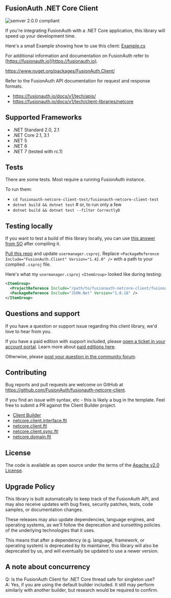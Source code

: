 ## FusionAuth .NET Core Client
![semver 2.0.0 compliant](http://img.shields.io/badge/semver-2.0.0-brightgreen.svg?style=flat-square)

If you're integrating FusionAuth with a .NET Core application, this library will speed up your development time.

Here's a small Example showing how to use this client: [Example.cs](https://github.com/FusionAuth/fusionauth-netcore-client/blob/master/fusionauth-netcore-client-test/fusionauth-netcore-client-test/test/io/fusionauth/Example.cs)

For additional information and documentation on FusionAuth refer to [https://fusionauth.io](https://fusionauth.io).

https://www.nuget.org/packages/FusionAuth.Client/

Refer to the FusionAuth API documentation for request and response formats.
* https://fusionauth.io/docs/v1/tech/apis/
* https://fusionauth.io/docs/v1/tech/client-libraries/netcore

## Supported Frameworks
* .NET Standard 2.0, 2.1
* .NET Core 2.1, 3.1
* .NET 5
* .NET 6
* .NET 7 (tested with rc.1)

## Tests

There are some tests. Most require a running FusionAuth instance.

To run them: 

* `cd fusionauth-netcore-client-test/fusionauth-netcore-client-test`
* `dotnet build && dotnet test` # or, to run only a few
* `dotnet build && dotnet test --filter CorrectlyD`
## Testing locally

If you want to test a build of this library locally, you can use [this answer from SO](https://stackoverflow.com/a/72988882/203619) after compiling it.

[Pull this repo](https://github.com/FusionAuth/fusionauth-example-netcore) and update `usermanager.csproj`.  Replace `<PackageReference Include="FusionAuth.Client" Version="1.42.0" />` with a path to your complied `.csproj` file.

Here's what my `usermanager.csproj` `<ItemGroup>` looked like during testing:

```xml
<ItemGroup>
  <ProjectReference Include="/path/to/fusionauth-netcore-client/fusionauth-netcore-client/fusionauth-netcore-client.csproj" />
  <PackageReference Include="JSON.Net" Version="1.0.18" />
</ItemGroup>
```

## Questions and support

If you have a question or support issue regarding this client library, we'd love to hear from you.

If you have a paid edition with support included, please [open a ticket in your account portal](https://account.fusionauth.io/account/support/). Learn more about [paid editions here](https://fusionauth.io/pricing).

Otherwise, please [post your question in the community forum](https://fusionauth.io/community/forum/).

## Contributing

Bug reports and pull requests are welcome on GitHub at https://github.com/FusionAuth/fusionauth-netcore-client.

If you find an issue with syntax, etc - this is likely a bug in the template. Feel free to submit a PR against the Client Builder project.
- [Client Builder](https://github.com/FusionAuth/fusionauth-client-builder)
- [netcore.client.interface.ftl](https://github.com/FusionAuth/fusionauth-client-builder/blob/master/src/main/client/netcore.client.interface.ftl)
- [netcore.client.ftl](https://github.com/FusionAuth/fusionauth-client-builder/blob/master/src/main/client/netcore.client.ftl)
- [netcore.client.sync.ftl](https://github.com/FusionAuth/fusionauth-client-builder/blob/master/src/main/client/netcore.client.sync.ftl)
- [netcore.domain.ftl](https://github.com/FusionAuth/fusionauth-client-builder/blob/master/src/main/client/netcore.domain.ftl)


## License

The code is available as open source under the terms of the [Apache v2.0 License](https://opensource.org/licenses/Apache-2.0).


## Upgrade Policy

This library is built automatically to keep track of the FusionAuth API, and may also receive updates with bug fixes, security patches, tests, code samples, or documentation changes.

These releases may also update dependencies, language engines, and operating systems, as we\'ll follow the deprecation and sunsetting policies of the underlying technologies that it uses.

This means that after a dependency (e.g. language, framework, or operating system) is deprecated by its maintainer, this library will also be deprecated by us, and will eventually be updated to use a newer version.

## A note about concurrency

Q: Is the FusionAuth Client for .NET Core thread safe for singleton use?  
A: Yes, if you are using the default builder included.  It still may perform similarly with another builder, but research would be required to confirm.
